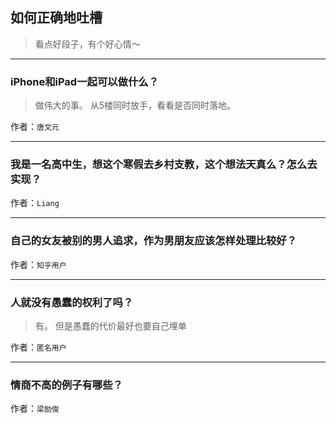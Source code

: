 ## 如何正确地吐槽

> 看点好段子，有个好心情～


 
---

### iPhone和iPad一起可以做什么？

> 做伟大的事。
> 从5楼同时放手，看看是否同时落地。


作者：`唐文元`

---

### 我是一名高中生，想这个寒假去乡村支教，这个想法天真么？怎么去实现？

> 


作者：`Liang`

---

### 自己的女友被别的男人追求，作为男朋友应该怎样处理比较好？

> 


作者：`知乎用户`

---

### 人就没有愚蠢的权利了吗？

> 有。
> 但是愚蠢的代价最好也要自己埋单


作者：`匿名用户`

---

### 情商不高的例子有哪些？

> 


作者：`梁励俊`